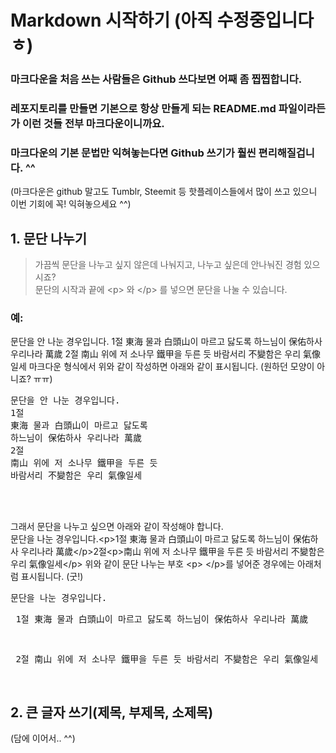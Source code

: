 # Markdown 시작하기 (아직 수정중입니다 ㅎ)

### 마크다운을 처음 쓰는 사람들은 Github 쓰다보면 어째 좀 찝찝합니다.

### 레포지토리를 만들면 기본으로 항상 만들게 되는 README.md 파일이라든가 이런 것들 전부 마크다운이니까요.

### 마크다운의 기본 문법만 익혀놓는다면 Github 쓰기가 훨씬 편리해질겁니다. ^^
(마크다운은 github 말고도 Tumblr, Steemit 등 핫플레이스들에서 많이 쓰고 있으니 이번 기회에 꼭! 익혀놓으세요 ^^)

## 1. 문단 나누기
> 가끔씩 문단을 나누고 싶지 않은데 나눠지고, 나누고 싶은데 안나눠진 경험 있으시죠? <br>
> 문단의 시작과 끝에 \<p> 와 \</p> 를 넣으면 문단을 나눌 수 있습니다. <br>
### 예: <br>
문단을 안 나눈 경우입니다. 
1절
東海 물과 白頭山이 마르고 닳도록
하느님이 保佑하사 우리나라 萬歲
2절
南山 위에 저 소나무 鐵甲을 두른 듯
바람서리 不變함은 우리 氣像일세 
마크다운 형식에서 위와 같이 작성하면 아래와 같이 표시됩니다. (원하던 모양이 아니죠? ㅠㅠ) <br>
<pre>문단을 안 나눈 경우입니다. 
1절
東海 물과 白頭山이 마르고 닳도록
하느님이 保佑하사 우리나라 萬歲
2절
南山 위에 저 소나무 鐵甲을 두른 듯
바람서리 不變함은 우리 氣像일세</pre> <br><br>
그래서 문단을 나누고 싶으면 아래와 같이 작성해야 합니다. <br>
문단을 나눈 경우입니다.\<p>1절 東海 물과 白頭山이 마르고 닳도록 하느님이 保佑하사 우리나라 萬歲\</p>2절\<p>南山 위에 저 소나무 鐵甲을 두른 듯 바람서리 不變함은 우리 氣像일세\</p>
위와 같이 문단 나누는 부호 \<p> \</p>를 넣어준 경우에는 아래처럼 표시됩니다. (굿!) <br>
<pre>문단을 나눈 경우입니다. <p> 1절 東海 물과 白頭山이 마르고 닳도록 하느님이 保佑하사 우리나라 萬歲</p>
<p> 2절 南山 위에 저 소나무 鐵甲을 두른 듯 바람서리 不變함은 우리 氣像일세 </p> </pre>

## 2. 큰 글자 쓰기(제목, 부제목, 소제목)
>

(담에 이어서.. ^^)
